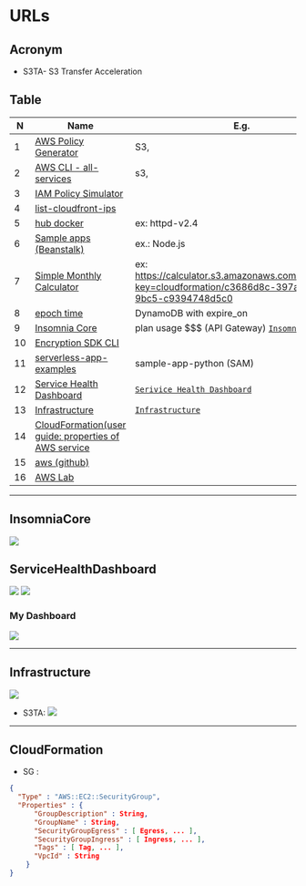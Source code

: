 # URLs

## Acronym
* S3TA- S3 Transfer Acceleration

## Table
| N | Name                                                                        | E.g. |
| - | --------------------------------------------------------------------------- | ---- |
| 1 | [AWS Policy Generator](http://awspolicygen.s3.amazonaws.com/policygen.html) | S3,  |
| 2 | [AWS CLI - all-services](https://docs.aws.amazon.com/cli/latest/reference/#available-services) |s3, |
| 3 | [IAM Policy Simulator](https://policysim.aws.amazon.com/) | |
| 4 | [list-cloudfront-ips](http://d7uri8nf7uskq.cloudfront.net/tools/list-cloudfront-ips) | |
| 5 | [hub docker](https://hub.docker.com/) | ex: httpd-v2.4 | 
| 6 | [Sample apps (Beanstalk)](https://docs.aws.amazon.com/elasticbeanstalk/latest/dg/RelatedResources.html) | ex.: Node.js |
| 7 | [Simple Monthly Calculator](https://calculator.s3.amazonaws.com/index.html?) | ex: https://calculator.s3.amazonaws.com/index.html?key=cloudformation/c3686d8c-397a-40f7-9bc5-c9394748d5c0 |
| 8 | [epoch time](https://www.epochconverter.com/) | DynamoDB with expire_on |
| 9 | [Insomnia Core](https://insomnia.rest/download/core/?&ref=) | plan usage $$$ (API Gateway) [`Insomnia Core`](#InsomniaCore) |
| 10 | [Encryption SDK CLI](https://docs.aws.amazon.com/encryption-sdk/latest/developer-guide/crypto-cli.html) | |
| 11 | [serverless-app-examples](https://github.com/amazon-archives/serverless-app-examples/tree/master/python) | sample-app-python (SAM) |
| 12 | [Service Health Dashboard](https://status.aws.amazon.com/) | [`Serivice Health Dashboard`](#ServiceHealthDashboard) |
| 13 | [Infrastructure](https://infrastructure.aws/) |[`Infrastructure`](#Infrastructure) |
| 14 | [CloudFormation(user guide: properties of AWS service](https://docs.aws.amazon.com/AWSCloudFormation/latest/UserGuide/aws-properties-stack.html) |
| 15 | [aws (github)](https://github.com/aws) | |
| 16 | [AWS Lab](https://github.com/awslabs) | |
---

## InsomniaCore
[<img src="https://i.imgur.com/aige3Mz.png">](https://i.imgur.com/aige3Mz.png)

## ServiceHealthDashboard
[<img src="https://i.imgur.com/xp4FZbZ.png">](https://i.imgur.com/xp4FZbZ.png)
[<img src="https://i.imgur.com/QaC3IaL.png">](https://i.imgur.com/QaC3IaL.png)

### My Dashboard
[<img src="https://i.imgur.com/R5Trxqz.png">](https://i.imgur.com/R5Trxqz.png)

---

## Infrastructure
[<img src="https://i.imgur.com/hcOql8b.png">](https://i.imgur.com/hcOql8b.png)

* S3TA:
[<img src="https://i.imgur.com/RDPhRSB.png">](https://i.imgur.com/RDPhRSB.png)

---

## CloudFormation
* SG :
````json
{
  "Type" : "AWS::EC2::SecurityGroup",
  "Properties" : {
      "GroupDescription" : String,
      "GroupName" : String,
      "SecurityGroupEgress" : [ Egress, ... ],
      "SecurityGroupIngress" : [ Ingress, ... ],
      "Tags" : [ Tag, ... ],
      "VpcId" : String
    }
}
````
